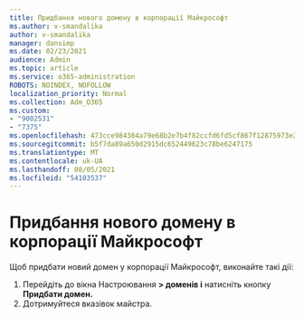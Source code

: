 ```yaml
---
title: Придбання нового домену в корпорації Майкрософт
ms.author: v-smandalika
author: v-smandalika
manager: dansimp
ms.date: 02/23/2021
audience: Admin
ms.topic: article
ms.service: o365-administration
ROBOTS: NOINDEX, NOFOLLOW
localization_priority: Normal
ms.collection: Adm_O365
ms.custom:
- "9002531"
- "7375"
ms.openlocfilehash: 473cce984384a79e68b2e7b4f82ccfd6fd5cf867f12875973e2d8e11425824c8
ms.sourcegitcommit: b5f7da89a650d2915dc652449623c78be6247175
ms.translationtype: MT
ms.contentlocale: uk-UA
ms.lasthandoff: 08/05/2021
ms.locfileid: "54103537"
---
```

# <a name="buy-a-new-domain-from-microsoft"></a>Придбання нового домену в корпорації Майкрософт

Щоб придбати новий домен у корпорації Майкрософт, виконайте такі дії:

1. Перейдіть до вікна Настроювання **> доменів і** натисніть кнопку **Придбати домен.** 
2. Дотримуйтеся вказівок майстра.